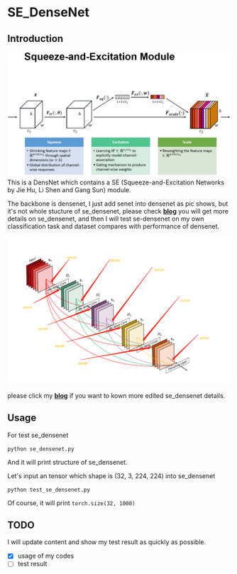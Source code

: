 # SE_DenseNet

## Introduction
![pic-0](assets/03.jpeg)
This is a DensNet  which contains a SE (Squeeze-and-Excitation Networks by Jie Hu, Li Shen and Gang Sun) module.

The backbone is densenet, I just add senet into densenet as pic shows, but it's not whole stucture of se_densenet, please check **[blog](http://www.zhouyuangan.cn/2018/11/%E5%88%A9%E7%94%A82017%E5%88%86%E7%B1%BB%E7%BD%91%E7%BB%9C%E5%86%A0%E5%86%9B%E7%BD%91%E7%BB%9Csqueeze-and-excitation-%E7%BD%91%E7%BB%9C%E4%BF%AE%E6%94%B9densenet/)** you will get more details on se_densenet, and then I will test se-densenet on my own classification task and dataset compares with performance of densenet.

![pic-1](assets/02.png)

 please click my **[blog](http://www.zhouyuangan.cn/2018/11/%E5%88%A9%E7%94%A82017%E5%88%86%E7%B1%BB%E7%BD%91%E7%BB%9C%E5%86%A0%E5%86%9B%E7%BD%91%E7%BB%9Csqueeze-and-excitation-%E7%BD%91%E7%BB%9C%E4%BF%AE%E6%94%B9densenet/)**  if you want to kown more edited se_densenet details.

## Usage

For test se_densenet
```
python se_densenet.py
```
And it will print structure of se_densenet.

Let's input an tensor which shape is (32, 3, 224, 224) into se_densenet

```
python test_se_densenet.py
```
 Of course, it will print ``torch.size(32, 1000)``

## TODO

I will update content and show my test result as quickly as possible.

- [x] usage of my codes
- [ ] test result